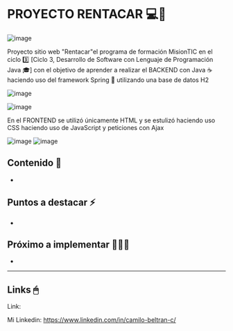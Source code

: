 # PROYECTO RENTACAR 💻🚗

![image](https://user-images.githubusercontent.com/96300875/166295060-3e58573e-082e-40a5-b562-de9922863606.png)


Proyecto sitio web "Rentacar"el programa de formación MisionTIC en el ciclo 3️⃣ [Ciclo 3, Desarrollo de Software con Lenguaje de Programación Java 🎓] con el objetivo de aprender a realizar el BACKEND con Java ☕ haciendo uso del framework Spring 🍃 utilizando una base de datos H2 

<!--Imagen logo de Spring -->
![image](https://user-images.githubusercontent.com/96300875/166294546-5971bf57-5351-4935-81ff-d7cdbe8ae854.png)
<!--Imagen logo de H2 -->
![image](https://user-images.githubusercontent.com/96300875/166294636-82dbbedc-d191-438e-9d20-d63727862a73.png)


En el FRONTEND se utilizó únicamente HTML y se estulizó haciendo uso CSS
haciendo uso de JavaScript y peticiones con Ajax 

<!--Imagen HTML, CSS y JS -->
![image](https://user-images.githubusercontent.com/96300875/166295388-940e3e09-d4f1-49bb-8ab7-94c06fafdba0.png)
![image](https://user-images.githubusercontent.com/96300875/166296026-e430ddfc-f859-48a7-ae47-6e5a26a79b2c.png)


## Contenido 📖

- 

## Puntos a destacar ⚡

- 

## Próximo a implementar 🚧🔧🔨

- 

------------------------------------

## Links 🖱

Link: 

Mi Linkedin: https://www.linkedin.com/in/camilo-beltran-c/
